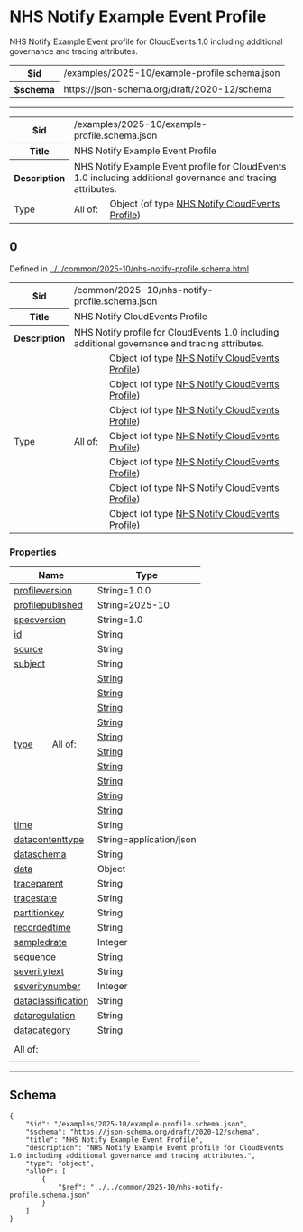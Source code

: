 

# NHS Notify Example Event Profile

<p>NHS Notify Example Event profile for CloudEvents 1.0 including additional governance and tracing attributes.</p>

<table>
<tbody>
<tr><th>$id</th><td>/examples/2025-10/example-profile.schema.json</td></tr>
<tr><th>$schema</th><td>https://json-schema.org/draft/2020-12/schema</td></tr>
</tbody>
</table>




<hr />




<table class="jssd-property-table">
  <tbody>
    <tr>
      <th>$id</th>
      <td colspan="2">/examples/2025-10/example-profile.schema.json</td>
    </tr>
    <tr>
      <th>Title</th>
      <td colspan="2">NHS Notify Example Event Profile</td>
    </tr>
    <tr>
      <th>Description</th>
      <td colspan="2">NHS Notify Example Event profile for CloudEvents 1.0 including additional governance and tracing attributes.</td>
    </tr>
    <tr><tr><td rowspan="1">Type</td><td rowspan="1">All of:</td><td>Object (of type <a href="../../common/2025-10/nhs-notify-profile.schema.html">NHS Notify CloudEvents Profile</a>)</td></tr></tr>
    
  </tbody>
</table>



## 0

  <p>Defined in <a href="../../common/2025-10/nhs-notify-profile.schema.html">../../common/2025-10/nhs-notify-profile.schema.html</a></p>

<table class="jssd-property-table">
  <tbody>
    <tr>
      <th>$id</th>
      <td colspan="2">/common/2025-10/nhs-notify-profile.schema.json</td>
    </tr>
    <tr>
      <th>Title</th>
      <td colspan="2">NHS Notify CloudEvents Profile</td>
    </tr>
    <tr>
      <th>Description</th>
      <td colspan="2">NHS Notify profile for CloudEvents 1.0 including additional governance and tracing attributes.</td>
    </tr>
    <tr><tr><td rowspan="7">Type</td><td rowspan="7">All of:</td><td>Object (of type <a href="../../common/2025-10/nhs-notify-profile.schema.html">NHS Notify CloudEvents Profile</a>)</td></tr><tr><td>Object (of type <a href="../../common/2025-10/nhs-notify-profile.schema.html">NHS Notify CloudEvents Profile</a>)</td></tr><tr><td>Object (of type <a href="../../common/2025-10/nhs-notify-profile.schema.html">NHS Notify CloudEvents Profile</a>)</td></tr><tr><td>Object (of type <a href="../../common/2025-10/nhs-notify-profile.schema.html">NHS Notify CloudEvents Profile</a>)</td></tr><tr><td>Object (of type <a href="../../common/2025-10/nhs-notify-profile.schema.html">NHS Notify CloudEvents Profile</a>)</td></tr><tr><td>Object (of type <a href="../../common/2025-10/nhs-notify-profile.schema.html">NHS Notify CloudEvents Profile</a>)</td></tr><tr><td>Object (of type <a href="../../common/2025-10/nhs-notify-profile.schema.html">NHS Notify CloudEvents Profile</a>)</td></tr></tr>
    
  </tbody>
</table>

### Properties
  <table class="jssd-properties-table"><thead><tr><th colspan="2">Name</th><th>Type</th></tr></thead><tbody><tr><td colspan="2"><a href="#profileversion">profileversion</a></td><td>String=1.0.0</td></tr><tr><td colspan="2"><a href="#profilepublished">profilepublished</a></td><td>String=2025-10</td></tr><tr><td colspan="2"><a href="#specversion">specversion</a></td><td>String=1.0</td></tr><tr><td colspan="2"><a href="#id">id</a></td><td>String</td></tr><tr><td colspan="2"><a href="#source">source</a></td><td>String</td></tr><tr><td colspan="2"><a href="#subject">subject</a></td><td>String</td></tr><tr><td rowspan="10"><a href="#type">type</a></td><td rowspan="10">All of:</td><td><a href="#type-0">String</a></td></tr>
<tr><td><a href="#type-1">String</a></td></tr>
<tr><td><a href="#type-2">String</a></td></tr>
<tr><td><a href="#type-3">String</a></td></tr>
<tr><td><a href="#type-4">String</a></td></tr>
<tr><td><a href="#type-5">String</a></td></tr>
<tr><td><a href="#type-6">String</a></td></tr>
<tr><td><a href="#type-7">String</a></td></tr>
<tr><td><a href="#type-8">String</a></td></tr>
<tr><td><a href="#type-9">String</a></td></tr><tr><td colspan="2"><a href="#time">time</a></td><td>String</td></tr><tr><td colspan="2"><a href="#datacontenttype">datacontenttype</a></td><td>String=application/json</td></tr><tr><td colspan="2"><a href="#dataschema">dataschema</a></td><td>String</td></tr><tr><td colspan="2"><a href="#data">data</a></td><td>Object</td></tr><tr><td colspan="2"><a href="#traceparent">traceparent</a></td><td>String</td></tr><tr><td colspan="2"><a href="#tracestate">tracestate</a></td><td>String</td></tr><tr><td colspan="2"><a href="#partitionkey">partitionkey</a></td><td>String</td></tr><tr><td colspan="2"><a href="#recordedtime">recordedtime</a></td><td>String</td></tr><tr><td colspan="2"><a href="#sampledrate">sampledrate</a></td><td>Integer</td></tr><tr><td colspan="2"><a href="#sequence">sequence</a></td><td>String</td></tr><tr><td colspan="2"><a href="#severitytext">severitytext</a></td><td>String</td></tr><tr><td colspan="2"><a href="#severitynumber">severitynumber</a></td><td>Integer</td></tr><tr><td colspan="2"><a href="#dataclassification">dataclassification</a></td><td>String</td></tr><tr><td colspan="2"><a href="#dataregulation">dataregulation</a></td><td>String</td></tr><tr><td colspan="2"><a href="#datacategory">datacategory</a></td><td>String</td></tr><tr><td colspan="2" rowspan="7">All of:</td><td></td></tr><tr><td></td></tr><tr><td></td></tr><tr><td></td></tr><tr><td></td></tr><tr><td></td></tr><tr><td></td></tr></tbody></table>









<hr />

## Schema
```
{
    "$id": "/examples/2025-10/example-profile.schema.json",
    "$schema": "https://json-schema.org/draft/2020-12/schema",
    "title": "NHS Notify Example Event Profile",
    "description": "NHS Notify Example Event profile for CloudEvents 1.0 including additional governance and tracing attributes.",
    "type": "object",
    "allOf": [
        {
            "$ref": "../../common/2025-10/nhs-notify-profile.schema.json"
        }
    ]
}
```


